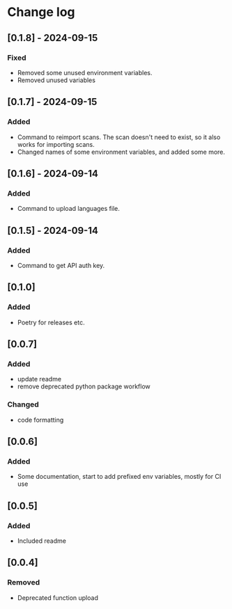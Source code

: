 # Change log

## [0.1.8] - 2024-09-15

### Fixed

- Removed some unused environment variables.
- Removed unused variables

## [0.1.7] - 2024-09-15

### Added

- Command to reimport scans. The scan doesn't need to exist, so it also works for importing scans.
- Changed names of some environment variables, and added some more.

## [0.1.6] - 2024-09-14

### Added

- Command to upload languages file.

## [0.1.5] - 2024-09-14

### Added

- Command to get API auth key.

## [0.1.0]

### Added

- Poetry for releases etc.

## [0.0.7]

### Added

- update readme
- remove deprecated python package workflow

### Changed

- code formatting

## [0.0.6]

### Added

- Some documentation, start to add prefixed env variables, mostly for CI use

## [0.0.5]

### Added

- Included readme

## [0.0.4]

### Removed

- Deprecated function upload
